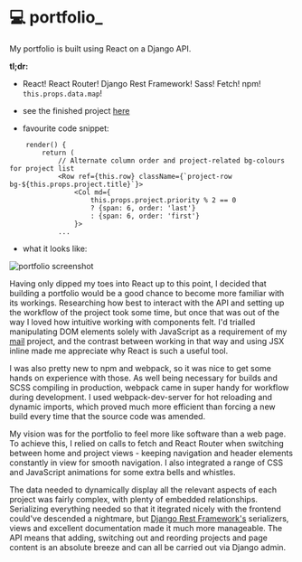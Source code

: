 # :computer: portfolio_

My portfolio is built using React on a Django API.

__tl;dr:__
- React! React Router! Django Rest Framework! Sass! Fetch! npm! ``this.props.data.map``!

- see the finished project [here](https://jh-portfolio-app.herokuapp.com)

- favourite code snippet:
```JSX
    render() {
        return (
            // Alternate column order and project-related bg-colours for project list
            <Row ref={this.row} className={`project-row bg-${this.props.project.title}`}>
                <Col md={
                    this.props.project.priority % 2 == 0
                    ? {span: 6, order: 'last'}
                    : {span: 6, order: 'first'}
                }>
            ...
```

- what it looks like:

![portfolio screenshot](https://s3.eu-west-2.amazonaws.com/media.jh-portfolio/media/project_images/portfolio-1.png)

Having only dipped my toes into React up to this point, I decided that building a portfolio would be a good chance to become more familiar with its workings. Researching how best to interact with the API and setting up the workflow of the project took some time, but once that was out of the way I loved how intuitive working with components felt. I'd trialled manipulating DOM elements solely with JavaScript as a requirement of my [mail](https://github.com/jimthethief/mail_) project, and the contrast between working in that way and using JSX inline made me appreciate why React is such a useful tool.

I was also pretty new to npm and webpack, so it was nice to get some hands on experience with those. As well being necessary for builds and SCSS compiling in production, webpack came in super handy for workflow during development. I used webpack-dev-server for hot reloading and dynamic imports, which proved much more efficient than forcing a new build every time that the source code was amended.

My vision was for the portfolio to feel more like software than a web page. To achieve this, I relied on calls to fetch and React Router when switching between home and project views - keeping navigation and header elements constantly in view for smooth navigation. I also integrated a range of CSS and JavaScript animations for some extra bells and whistles.

The data needed to dynamically display all the relevant aspects of each project was fairly complex, with plenty of embedded relationships. Serializing everything needed so that it itegrated nicely with the frontend could've descended a nightmare, but [Django Rest Framework's](https://www.django-rest-framework.org) serializers, views and excellent documentation made it much more manageable. The API means that adding, switching out and reording projects and page content is an absolute breeze and can all be carried out via Django admin. 